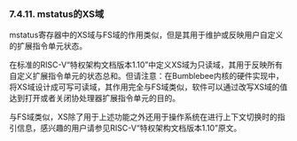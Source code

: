 ### **7.4.11. mstatus的XS域**

mstatus寄存器中的XS域与FS域的作用类似，但是其用于维护或反映用户自定义的扩展指令单元状态。

在标准的RISC-V“特权架构文档版本1.10”中定义XS域为只读域，其用于反映所有自定义扩展指令单元的状态总和。但请注意：在Bumblebee内核的硬件实现中，将XS域设计成可写可读域，其作用完全与FS域类似，软件可以通过改写XS域的值达到打开或者关闭协处理器扩展指令单元的目的。

与FS域类似，XS除了用于上述功能之外还用于操作系统在进行上下文切换时的指引信息，感兴趣的用户请参见RISC-V“特权架构文档版本1.10”原文。

